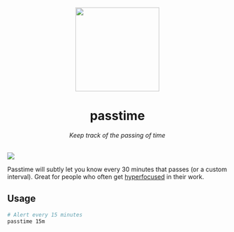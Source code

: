 <p align='center'>
<br><img src='https://user-images.githubusercontent.com/74385/46930533-c84de080-d078-11e8-8b8a-24945201be94.png' width='192'><br>
</p>

<h1 align='center'>passtime</h1>

<p align='center'>
<em>Keep track of the passing of time</em>
</p>

<br>

<img src='https://user-images.githubusercontent.com/74385/47462328-9e818000-d815-11e8-934b-cbdaacff9e50.png'>

Passtime will subtly let you know every 30 minutes that passes (or a custom interval). Great for people who often get [hyperfocused] in their work.

[hyperfocused]: https://en.m.wikipedia.org/wiki/Hyperfocus

## Usage

```sh
# Alert every 15 minutes
passtime 15m
```
